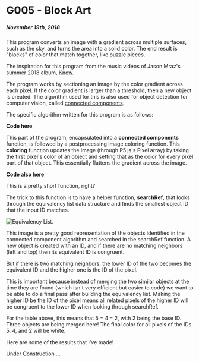 # G005 - Block Art
##### November 19th, 2018

This program converts an image with a gradient across multiple surfaces, such as the sky, and turns the area into a solid color. The end result is "blocks" of color that match together, like puzzle pieces.

The inspiration for this program from the music videos of Jason Mraz's summer 2018 album, [Know](https://www.youtube.com/watch?v=BpVzXWdJBq0&index=5&list=PLAHwrrBPBeO44MBUiF4eHjvIkCztQfGri).

The program works by sectioning an image by the color gradient across each pixel. If the color gradient is larger than a threshold, then a new object is created. The algorithm used for this is also used for object detection for computer vision, called [connected components](https://www.youtube.com/watch?v=hMIrQdX4BkE&t=11s).

The specific algorithm written for this program is as follows:

**Code here**

This part of the program, encapsulated into a **connected components** function, is followed by a postprocessing image coloring function. This **coloring** function updates the image (through P5.js's Pixel array) by taking the first pixel's color of an object and setting that as the color for every pixel part of that object. This essentially flattens the gradient across the image.

**Code also here**

This is a pretty short function, right?

The trick to this function is to have a helper function, **searchRef**, that looks through the equivalency list data structure and finds the smallest object ID that the input ID matches.

![Equivalency List.](Equivalency_List.png)

This image is a pretty good representation of the objects identified in the connected component algorithm and searched in the searchRef function. A new object is created with an ID, and if there are no matching neighbors (left and top) then its equivalent ID is congruent.

But if there is two matching neighbors, the lower ID of the two becomes the equivalent ID and the higher one is the ID of the pixel.

This is important because instead of merging the two similar objects at the time they are found (which isn't very efficient but easier to code) we want to be able to do a final pass after building the equivalency list. Making the higher ID be the ID of the pixel means all related pixels of the higher ID will be congruent to the lower ID when looking through searchRef.

For the table above, this means that 5 = 4 = 2, with 2 being the base ID. Three objects are being merged here! The final color for all pixels of the IDs 5, 4, and 2 will be white.

Here are some of the results that I've made!

Under Construction ...
